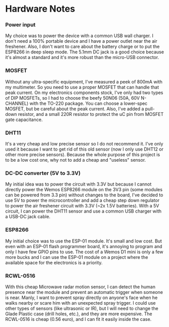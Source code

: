 # Hardware Notes

### Power input
My choice was to power the device with a common USB wall charger. I don't need a 100% portable device and I have a power outlet near the air freshener. Also, I don't want to care about the battery charge or to put the ESP8266 in deep sleep mode.
The 5.1mm DC jack is a good choice because it's almost a standard and it's more robust than the micro-USB connector.

### MOSFET
Without any ultra-specific equipment, I've measured a peek of 800mA with my multimeter. So you need to use a proper MOSFET that can handle that peak current. On my electronics components stock, I've only had two types of DIP MOSFETs, so I had to choose the beefy 50N06 (50A, 60V N-CHANNEL) with the TO-220 package. You can choose a lower-spec MOSFET, but be careful about the peak current.
Also, I've added a pull-down resistor, and a small 220R resistor to protect the uC pin from MOSFET gate capacitance.

### DHT11
It's a very cheap and low precise sensor so I do not recommend it. I've only used it because I want to get rid of this old sensor (now I only use DHT12 or other more precise sensors). Because the whole purpose of this project is to be a low cost one, why not to add a cheap and "useless" sensor.

### DC-DC converter (5V to 3.3V)
My initial idea was to power the circuit with 3.3V but because I cannot directly power the Wemos ESP8266 module on the 3V3 pin (some modules can be powered from 3.3 pin) without changes to the board, I've decided to use 5V to power the microcontroller and add a cheap step down regulator to power the air freshener circuit with 3.3V (~2x 1.5V batteries). With a 5V circuit, I can power the DHT11 sensor and use a common USB charger with a USB-DC jack cable.

### ESP8266
My initial choice was to use the ESP-01 module. It's small and low cost. But even with an ESP-01 flash programmer board, it's annoying to program and only I have few GPIO pins to use. The cost of a Wemos D1 mini is only a few more bucks and I can use the ESP-01 module on a project where the available space for the electronics is a priority.


### RCWL-0516
With this cheap Microwave radar motion sensor, I can detect the human presence near the module and prevent an automatic trigger when someone is near. Manly, I want to prevent spray directly on anyone's face when he walks nearby or scare him with an unexpected spray trigger. I could use other types of sensors (like ultrasonic or IR), but I will need to change the Glade Plastic case (drill holes, etc.), and they are more expensive. The RCWL-0516 is cheap (0.56 euro), and I can fit it easily inside the case.
